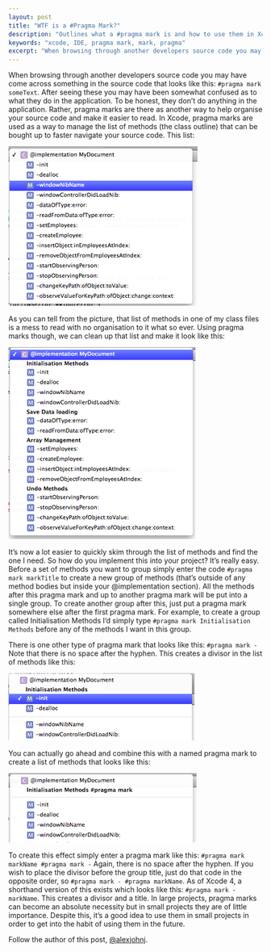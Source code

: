 ```yaml
---
layout: post
title: "WTF is a #Pragma Mark?"
description: "Outlines what a #pragma mark is and how to use them in Xcode projects"
keywords: "xcode, IDE, pragma mark, mark, pragma"
excerpt: "When browsing through another developers source code you may have come across something in the source code that looks like this: `#pragma mark someText`. After seeing these you may have been somewhat confused as to what they do in the application. To be honest, they don’t do anything in the application. Rather, pragma marks are there as another way to help organise your source code and make it easier to read. In Xcode, pragma marks are used as a way to manage the list of methods (the class outline) that can be bought up to faster navigate your source code. This list:"
---
```


When browsing through another developers source code you may have come across something in the source code that looks like this: `#pragma mark someText`. After seeing these you may have been somewhat confused as to what they do in the application. To be honest, they don’t do anything in the application. Rather, pragma marks are there as another way to help organise your source code and make it easier to read. In Xcode, pragma marks are used as a way to manage the list of methods (the class outline) that can be bought up to faster navigate your source code. This list:

<!--more-->

![A list of methods in Xcode.](/images/posts/2011/05/wtfIsAPragmaMark/method_list_xcode.png)

As you can tell from the picture, that list of methods in one of my class files is a mess to read with no organisation to it what so ever. Using pragma marks though, we can clean up that list and make it look like this:

![A list of methods in Xcode organised using pragma marks.](/images/posts/2011/05/wtfIsAPragmaMark/method_list_xcode_pragmamised.png)

It’s now a lot easier to quickly skim through the list of methods and find the one I need. So how do you implement this into your project? It’s really easy. Before a set of methods you want to group simply enter the code `#pragma mark markTitle` to create a new group of methods (that’s outside of any method bodies but inside your @implementation section). All the methods after this pragma mark and up to another pragma mark will be put into a single group. To create another group after this, just put a pragma mark somewhere else after the first pragma mark. For example, to create a group called Initialisation Methods I’d simply type `#pragma mark Initialisation Methods` before any of the methods I want in this group.

There is one other type of pragma mark that looks like this: `#pragma mark -`  Note that there is no space after the hyphen. This creates a divisor in the list of methods like this:

![A divisor in a method list.](/images/posts/2011/05/wtfIsAPragmaMark/method_list_xcode_pragma_divisor.png)

You can actually go ahead and combine this with a named pragma mark to create a list of methods that looks like this:

![A divisor in a method list after a title in a method list.](/images/posts/2011/05/wtfIsAPragmaMark/method_list_xcode_pragma_divisor_name.png)

To create this effect simply enter a pragma mark like this: `#pragma mark markName #pragma mark -` Again, there is no space after the hyphen. If you wish to place the divisor before the group title, just do that code in the opposite order, so `#pragma mark - #pragma markName`. As of Xcode 4, a shorthand version of this exists which looks like this: `#pragma mark - markName`. This creates a divisor and a title. In large projects, pragma marks can become an absolute necessity but in small projects they are of little importance. Despite this, it’s a good idea to use them in small projects in order to get into the habit of using them in the future.

Follow the author of this post, [@alexjohnj](http://twitter.com/alexjohnj).